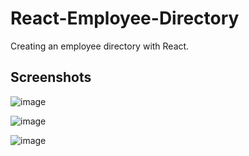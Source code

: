 # React-Employee-Directory
Creating an employee directory with React.



## Screenshots

![image](https://user-images.githubusercontent.com/60622571/87232863-57904100-c390-11ea-94e6-ee1e3c532545.png)



![image](https://user-images.githubusercontent.com/60622571/87232886-86a6b280-c390-11ea-8b61-951d4610380b.png)



![image](https://user-images.githubusercontent.com/60622571/87232897-9920ec00-c390-11ea-834f-a91573c7bfc0.png)